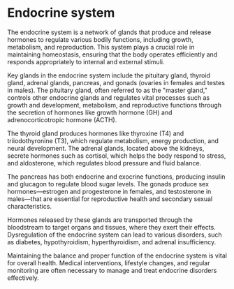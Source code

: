 <!--
source: gpt-4o: endocrine system (as paragraphs) (less than 220 words)
sups: human-body-systems
tags: systems
-->

# Endocrine system

The endocrine system is a network of glands that produce and release hormones to regulate various bodily functions, including growth, metabolism, and reproduction. This system plays a crucial role in maintaining homeostasis, ensuring that the body operates efficiently and responds appropriately to internal and external stimuli.

Key glands in the endocrine system include the pituitary gland, thyroid gland, adrenal glands, pancreas, and gonads (ovaries in females and testes in males). The pituitary gland, often referred to as the "master gland," controls other endocrine glands and regulates vital processes such as growth and development, metabolism, and reproductive functions through the secretion of hormones like growth hormone (GH) and adrenocorticotropic hormone (ACTH).

The thyroid gland produces hormones like thyroxine (T4) and triiodothyronine (T3), which regulate metabolism, energy production, and neural development. The adrenal glands, located above the kidneys, secrete hormones such as cortisol, which helps the body respond to stress, and aldosterone, which regulates blood pressure and fluid balance.

The pancreas has both endocrine and exocrine functions, producing insulin and glucagon to regulate blood sugar levels. The gonads produce sex hormones—estrogen and progesterone in females, and testosterone in males—that are essential for reproductive health and secondary sexual characteristics.

Hormones released by these glands are transported through the bloodstream to target organs and tissues, where they exert their effects. Dysregulation of the endocrine system can lead to various disorders, such as diabetes, hypothyroidism, hyperthyroidism, and adrenal insufficiency.

Maintaining the balance and proper function of the endocrine system is vital for overall health. Medical interventions, lifestyle changes, and regular monitoring are often necessary to manage and treat endocrine disorders effectively.
